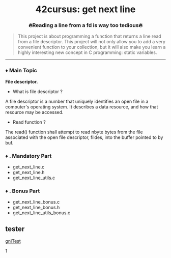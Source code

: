 <div align="center">

# 42cursus: get next line
### 🔥Reading a line from a fd is way too tedious🔥
</div>

> This project is about programming a function that returns a line
read from a file descriptor. This project will not only allow you to add a very convenient function to your collection,
but it will also make you learn a highly interesting new concept in C programming: static
variables.

---
### ♦️ Main Topic
**File descriptor.**
- What is file descriptor ?

A file descriptor is a number that uniquely identifies an open file in a computer's operating system. It describes a data resource, and how that resource may be accessed.

- Read function ?

The read() function shall attempt to read nbyte bytes from the file associated with the open file descriptor, fildes, into the buffer pointed to by buf.


### ♦️ . Mandatory Part
- get_next_line.c
- get_next_line.h
- get_next_line_utils.c

### ♦️ . Bonus Part
- get_next_line_bonus.c
- get_next_line_bonus.h
- get_next_line_utils_bonus.c


## tester 
<a href="https://github.com/Tripouille/gnlTester.git">gnlTest</a>

1
